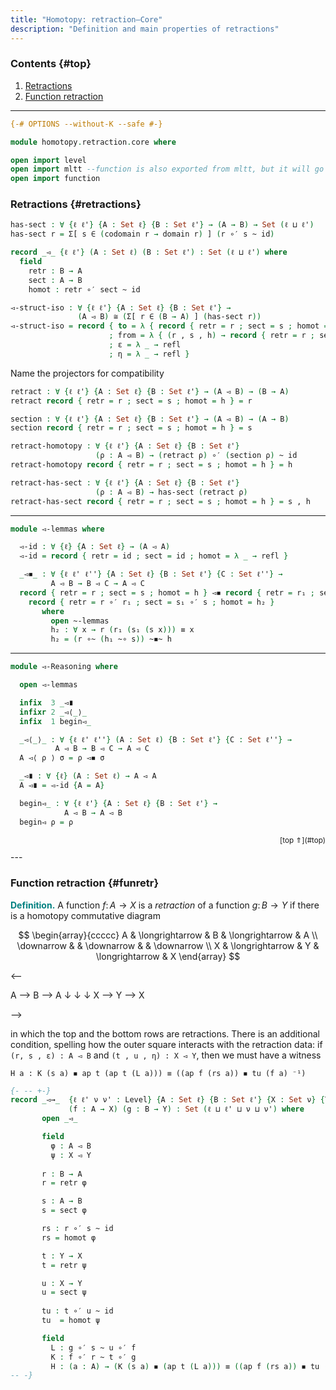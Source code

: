 ```yaml
---
title: "Homotopy: retraction—Core"
description: "Definition and main properties of retractions"
---
```


### Contents {#top}

1. [Retractions](#retractions)
2. [Function retraction](#funretr)

--------------------------------------------------

```agda
{-# OPTIONS --without-K --safe #-}

module homotopy.retraction.core where

open import level
open import mltt --function is also exported from mltt, but it will go away
open import function 

```

### Retractions {#retractions}

```agda
has-sect : ∀ {ℓ ℓ'} {A : Set ℓ} {B : Set ℓ'} → (A → B) → Set (ℓ ⊔ ℓ')
has-sect r = Σ[ s ∈ (codomain r → domain r) ] (r ∘′ s ~ id)

record _◅_ {ℓ ℓ'} (A : Set ℓ) (B : Set ℓ') : Set (ℓ ⊔ ℓ') where
  field
    retr : B → A
    sect : A → B
    homot : retr ∘′ sect ~ id

◅-struct-iso : ∀ {ℓ ℓ'} {A : Set ℓ} {B : Set ℓ'} →
               (A ◅ B) ≅ (Σ[ r ∈ (B → A) ] (has-sect r))
◅-struct-iso = record { to = λ { record { retr = r ; sect = s ; homot = h } → r , s , h}
                      ; from = λ { (r , s , h) → record { retr = r ; sect = s ; homot = h }}
                      ; ε = λ _ → refl
                      ; η = λ _ → refl }
```

Name the projectors for compatibility

```agda
retract : ∀ {ℓ ℓ'} {A : Set ℓ} {B : Set ℓ'} → (A ◅ B) → (B → A)
retract record { retr = r ; sect = s ; homot = h } = r

section : ∀ {ℓ ℓ'} {A : Set ℓ} {B : Set ℓ'} → (A ◅ B) → (A → B)
section record { retr = r ; sect = s ; homot = h } = s

retract-homotopy : ∀ {ℓ ℓ'} {A : Set ℓ} {B : Set ℓ'} 
                   (ρ : A ◅ B) → (retract ρ) ∘′ (section ρ) ~ id
retract-homotopy record { retr = r ; sect = s ; homot = h } = h

retract-has-sect : ∀ {ℓ ℓ'} {A : Set ℓ} {B : Set ℓ'} 
                   (ρ : A ◅ B) → has-sect (retract ρ)
retract-has-sect record { retr = r ; sect = s ; homot = h } = s , h
```

---

```agda
module ◅-lemmas where

  ◅-id : ∀ {ℓ} {A : Set ℓ} → (A ◅ A)
  ◅-id = record { retr = id ; sect = id ; homot = λ _ → refl }

  _◅◾_ : ∀ {ℓ ℓ' ℓ''} {A : Set ℓ} {B : Set ℓ'} {C : Set ℓ''} → 
         A ◅ B → B ◅ C → A ◅ C
  record { retr = r ; sect = s ; homot = h } ◅◾ record { retr = r₁ ; sect = s₁ ; homot = h₁ } =
    record { retr = r ∘′ r₁ ; sect = s₁ ∘′ s ; homot = h₂ }
       where
         open ~-lemmas
         h₂ : ∀ x → r (r₁ (s₁ (s x))) ≡ x
         h₂ = (r ∘~ (h₁ ~∘ s)) ~◾~ h
```

---

```agda
module ◅-Reasoning where

  open ◅-lemmas

  infix  3 _◅∎
  infixr 2 _◅⟨_⟩_
  infix  1 begin◅_

  _◅⟨_⟩_ : ∀ {ℓ ℓ' ℓ''} (A : Set ℓ) {B : Set ℓ'} {C : Set ℓ''} → 
          A ◅ B → B ◅ C → A ◅ C
  A ◅⟨ ρ ⟩ σ = ρ ◅◾ σ

  _◅∎ : ∀ {ℓ} (A : Set ℓ) → A ◅ A
  A ◅∎ = ◅-id {A = A}

  begin◅_ : ∀ {ℓ ℓ'} {A : Set ℓ} {B : Set ℓ'} →
            A ◅ B → A ◅ B
  begin◅ ρ = ρ
```

<p style="font-size: smaller; text-align: right">[top ⇑](#top)</p>
---


### Function retraction {#funretr}

<span style="color:teal;font-weight:bold">Definition.</span> A
function $f \colon A → X$ is a *retraction* of a function $g \colon B
→ Y$ if there is a homotopy commutative diagram

$$
\begin{array}{ccccc}
A & \longrightarrow & B & \longrightarrow & A \\
\downarrow & & \downarrow & & \downarrow \\
X & \longrightarrow & Y & \longrightarrow & X
\end{array}
$$

<--

A ⟶ B ⟶ A
↓    ↓    ↓
X ⟶ Y ⟶ X

-->

in which the top and the bottom rows are retractions. There is an
additional condition, spelling how the outer square interacts with the
retraction data: if `(r, s , ε) : A ◅ B` and `(t , u , η) : X ◅ Y`,
then we must have a witness

    H a : K (s a) ◾ ap t (ap t (L a))) ≡ ((ap f (rs a)) ◾ tu (f a) ⁻¹)


```agda
{- -- +-}
record _◅→_  {ℓ ℓ' ν ν' : Level} {A : Set ℓ} {B : Set ℓ'} {X : Set ν} {Y : Set ν'}
             (f : A → X) (g : B → Y) : Set (ℓ ⊔ ℓ' ⊔ ν ⊔ ν') where
       open _◅_

       field
         φ : A ◅ B
         ψ : X ◅ Y
         
       r : B → A
       r = retr φ

       s : A → B
       s = sect φ

       rs : r ∘′ s ~ id
       rs = homot φ

       t : Y → X
       t = retr ψ

       u : X → Y
       u = sect ψ
         
       tu : t ∘′ u ~ id
       tu  = homot ψ

       field
         L : g ∘′ s ~ u ∘′ f
         K : f ∘′ r ~ t ∘′ g
         H : (a : A) → (K (s a) ◾ (ap t (L a))) ≡ ((ap f (rs a)) ◾ tu (f a) ⁻¹)
-- -}
```
